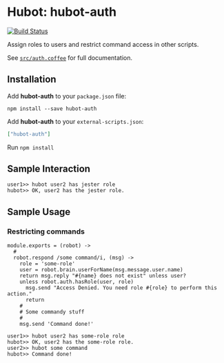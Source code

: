 # Hubot: hubot-auth

[![Build Status](https://travis-ci.org/hubot-scripts/hubot-auth.svg?branch=master)](https://travis-ci.org/hubot-scripts/hubot-auth)

Assign roles to users and restrict command access in other scripts.

See [`src/auth.coffee`](src/auth.coffee) for full documentation.

## Installation

Add **hubot-auth** to your `package.json` file:

```
npm install --save hubot-auth
```

Add **hubot-auth** to your `external-scripts.json`:

```json
["hubot-auth"]
```

Run `npm install`

## Sample Interaction

```
user1>> hubot user2 has jester role
hubot>> OK, user2 has the jester role.
```

## Sample Usage
### Restricting commands
```
module.exports = (robot) ->
  # 
  robot.respond /some command/i, (msg) ->
    role = 'some-role'
    user = robot.brain.userForName(msg.message.user.name)
    return msg.reply "#{name} does not exist" unless user?
    unless robot.auth.hasRole(user, role)
      msg.send "Access Denied. You need role #{role} to perform this action."
      return
    #
    # Some commandy stuff
    #
    msg.send 'Command done!'
```
```
user1>> hubot user2 has some-role role
hubot>> OK, user2 has the some-role role.
user2>> hubot some command
hubot>> Command done!
```
